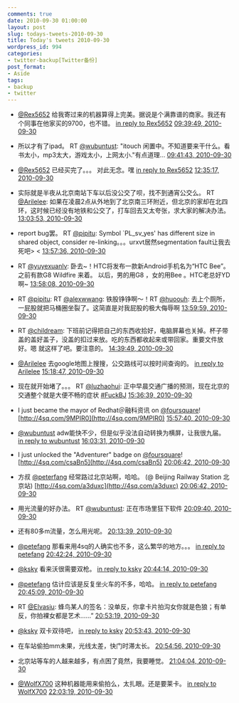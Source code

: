 ```yaml
---
comments: true
date: 2010-09-30 01:00:00
layout: post
slug: todays-tweets-2010-09-30
title: Today's tweets 2010-09-30
wordpress_id: 994
categories:
- twitter-backup[Twitter备份]
post_format:
- Aside
tags:
- backup
- twitter
---
```





  * [@Rex5652](http://twitter.com/Rex5652) 给我寄过来的机器算得上完美。据说是个满靠谱的商家。我还有个同事在他家买的9700，也不错。 [in reply to Rex5652](http://twitter.com/Rex5652/statuses/25871051383) [09:39:49, 2010-09-30](http://twitter.com/gfrog/statuses/25937769350)





  * 所以才有了ipad。 RT [@wubuntust](http://twitter.com/wubuntust): "itouch 闲置中。不知道要来干什么。看书太小，mp3太大，游戏太小，上网太小."有点道理... [09:41:43, 2010-09-30](http://twitter.com/gfrog/statuses/25937924955)





  * [@Rex5652](http://twitter.com/Rex5652) 已经买完了。。。 对此无念。嘿 [in reply to Rex5652](http://twitter.com/Rex5652/statuses/25943118590) [12:35:17, 2010-09-30](http://twitter.com/gfrog/statuses/25950546939)





  * 实际就是半夜从北京南站下车以后没公交了呗，找不到通宵公交么。 RT [@Arilelee](http://twitter.com/Arilelee): 如果在凌晨2点从外地到了北京南三环附近，但北京的家却在北四环，这时候已经没有地铁和公交了，打车回去又太夸张，求大家的解决办法。 [13:03:53, 2010-09-30](http://twitter.com/gfrog/statuses/25952127515)





  * report bug罢。 RT [@pipitu](http://twitter.com/pipitu): Symbol `PL_sv_yes' has different size in shared object, consider re-linking。。。urxvt居然segmentation fault让我去死吧> < [13:57:36, 2010-09-30](http://twitter.com/gfrog/statuses/25954801599)





  * RT [@yuyexuanlv](http://twitter.com/yuyexuanlv): 卧去~！HTC将发布一款新Android手机名为“HTC Bee”。之前有款G8 Wildfire 来着。  以后，男的用G8 ，女的用Bee 。HTC老总好YD啊~ [13:58:08, 2010-09-30](http://twitter.com/gfrog/statuses/25954825568)





  * RT [@pipitu](http://twitter.com/pipitu): RT [@alexwwang](http://twitter.com/alexwwang): 铁股铮铮啊～！RT [@huoouh](http://twitter.com/huoouh): 去上个厕所，一屁股就把马桶圈坐裂了。这简直是对我屁股的极大侮辱啊 [13:59:59, 2010-09-30](http://twitter.com/gfrog/statuses/25954911908)





  * RT [@childream](http://twitter.com/childream): 下班前记得把自己的东西收拾好，电脑屏幕也关掉。杯子带盖的盖好盖子，没盖的扣过来放。吃的东西都收起来或带回家。重要文件放好。嗯 就这样了吧。要注意的。 [14:39:49, 2010-09-30](http://twitter.com/gfrog/statuses/25956718697)





  * [@Arilelee](http://twitter.com/Arilelee) 去google地图上搜搜，公交路线可以按时间查询的。 [in reply to Arilelee](http://twitter.com/Arilelee/statuses/25952199922) [15:18:47, 2010-09-30](http://twitter.com/gfrog/statuses/25958464045)





  * 现在就开始堵了。。。 RT [@luzhaohui](http://twitter.com/luzhaohui): 正中早晨交通广播的预测，现在北京的交通整个就是大便不畅的症状 [#FuckBJ](http://search.twitter.com/search?q=%23FuckBJ) [15:36:39, 2010-09-30](http://twitter.com/gfrog/statuses/25959240068)





  * I just became the mayor of Redhat＠融科资讯 on [@foursquare](http://twitter.com/foursquare)! [http://4sq.com/9MPIR0](http://4sq.com/9MPIR0) [15:57:40, 2010-09-30](http://twitter.com/gfrog/statuses/25960132149)





  * [@wubuntust](http://twitter.com/wubuntust) adw能快不少，但是似乎没法自动转换为横屏，让我很九届。 [in reply to wubuntust](http://twitter.com/wubuntust/statuses/25959743959) [16:03:31, 2010-09-30](http://twitter.com/gfrog/statuses/25960381293)





  * I just unlocked the "Adventurer" badge on [@foursquare](http://twitter.com/foursquare)! [http://4sq.com/csaBn5](http://4sq.com/csaBn5) [20:06:42, 2010-09-30](http://twitter.com/gfrog/statuses/25972746849)





  * 方叔 [@peterfang](http://twitter.com/peterfang) 经常路过北京站啊，哈哈。 (@ Beijing Railway Station 北京站) [http://4sq.com/a3duxc](http://4sq.com/a3duxc) [20:06:42, 2010-09-30](http://twitter.com/gfrog/statuses/25972746986)





  * 用光流量的好办法。 RT [@wubuntust](http://twitter.com/wubuntust): 正在市场里狂下软件 [20:09:40, 2010-09-30](http://twitter.com/gfrog/statuses/25972960319)





  * 还有80多m流量，怎么用光呢。 [20:13:39, 2010-09-30](http://twitter.com/gfrog/statuses/25973236165)





  * [@petefang](http://twitter.com/petefang) 那看来用4sq的人确实也不多，这么繁华的地方。。。 [in reply to petefang](http://twitter.com/petefang/statuses/25974147412) [20:42:24, 2010-09-30](http://twitter.com/gfrog/statuses/25975306652)





  * [@ksky](http://twitter.com/ksky) 看来沃很需要双枪。 [in reply to ksky](http://twitter.com/ksky/statuses/25975041182) [20:44:14, 2010-09-30](http://twitter.com/gfrog/statuses/25975442807)





  * [@petefang](http://twitter.com/petefang) 估计应该是反复坐火车的不多，哈哈。 [in reply to petefang](http://twitter.com/petefang/statuses/25975411467) [20:45:09, 2010-09-30](http://twitter.com/gfrog/statuses/25975512153)





  * RT [@Elvasiu](http://twitter.com/Elvasiu): 蜂鸟某人的签名：没单反，你拿卡片拍沟女你就是色狼；有单反，你拍裸女都是艺术……” [20:53:19, 2010-09-30](http://twitter.com/gfrog/statuses/25976141965)





  * [@ksky](http://twitter.com/ksky) 双卡双待吧， [in reply to ksky](http://twitter.com/ksky/statuses/25975924855) [20:53:43, 2010-09-30](http://twitter.com/gfrog/statuses/25976172388)





  * 在车站偷拍mm未果，光线太差，快门时滞太长。 [20:54:56, 2010-09-30](http://twitter.com/gfrog/statuses/25976264968)





  * 北京站等车的人越来越多，有点困了竟然，我要睡觉。 [21:04:04, 2010-09-30](http://twitter.com/gfrog/statuses/25976978825)





  * [@WolfX700](http://twitter.com/WolfX700) 这种机器能用来偷拍么，太扎眼。还是要莱卡。 [in reply to WolfX700](http://twitter.com/WolfX700/statuses/25981324733) [22:03:19, 2010-09-30](http://twitter.com/gfrog/statuses/25981975656)




